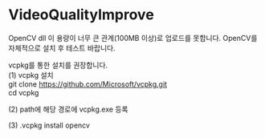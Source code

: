# VideoQualityImprove
OpenCV dll 이 용량이 너무 큰 관계(100MB 이상)로 업로드를 못합니다.
OpenCV를 자체적으로 설치 후 테스트 바랍니다.

vcpkg를 통한 설치를 권장합니다.  
(1) vcpkg 설치  
git clone https://github.com/Microsoft/vcpkg.git  
cd vcpkg  
  
(2) path에 해당 경로에 vcpkg.exe 등록  
  
(3) .vcpkg install opencv  

